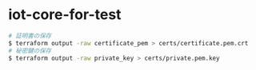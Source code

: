 # iot-core-for-test

```bash
# 証明書の保存
$ terraform output -raw certificate_pem > certs/certificate.pem.crt
# 秘密鍵の保存
$ terraform output -raw private_key > certs/private.pem.key
```
